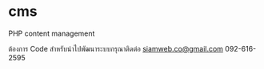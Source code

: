 # cms
PHP content management

ต้องการ Code สำหรับนำไปพัฒนาระบบกรุณาติดต่อ siamweb.co@gmail.com
092-616-2595

